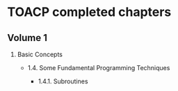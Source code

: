 # TOACP completed chapters

## Volume 1

1. Basic Concepts

   * 1.4. Some Fundamental Programming Techniques

     - 1.4.1. Subroutines
